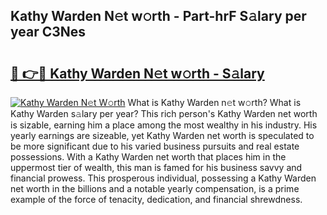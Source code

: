 ## Kathy Warden N𝚎t w𝚘rth - Part-hrF S𝚊lary per year C3Nes

# <h2><a href="http://gc1pld.nevu.top/?p=Kathy+Warden">🔗 👉🔴 Kathy Warden N𝚎t w𝚘rth - S𝚊lary</a></h2>

[![Kathy Warden N𝚎t W𝚘rth](https://i.imgur.com/Oavwk0R.jpeg)](http://gc1pld.nevu.top/?p=Kathy+Warden)
What is Kathy Warden n𝚎t w𝚘rth? What is Kathy Warden s𝚊lary per year?
This rich person's Kathy Warden net worth is sizable, earning him a place among the most wealthy in his industry. His yearly earnings are sizeable, yet Kathy Warden net worth is speculated to be more significant due to his varied business pursuits and real estate possessions. With a Kathy Warden net worth that places him in the uppermost tier of wealth, this man is famed for his business savvy and financial prowess. This prosperous individual, possessing a Kathy Warden net worth in the billions and a notable yearly compensation, is a prime example of the force of tenacity, dedication, and financial shrewdness.
